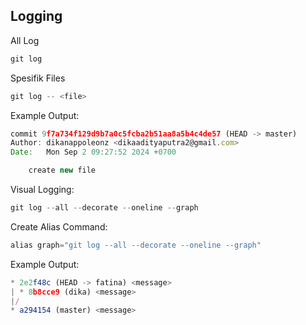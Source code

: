 ## Logging
All Log
```js
git log
```
Spesifik Files
```js
git log -- <file>
```

Example Output:
```js
commit 9f7a734f129d9b7a0c5fcba2b51aa8a5b4c4de57 (HEAD -> master)
Author: dikanappoleonz <dikaadityaputra2@gmail.com>
Date:   Mon Sep 2 09:27:52 2024 +0700

    create new file
```

Visual Logging:
```js
git log --all --decorate --oneline --graph
```
Create Alias Command:
```js
alias graph="git log --all --decorate --oneline --graph"
```

Example Output:
```js
* 2e2f48c (HEAD -> fatina) <message>
| * 8b8cce9 (dika) <message>
|/
* a294154 (master) <message>
```